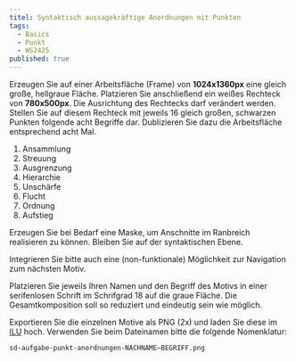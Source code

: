 ```yaml
---
titel: Syntaktisch aussagekräftige Anordnungen mit Punkten
tags: 
  - Basics
  - Punkt
  - WS2425
published: true
---
```


<!--Erzeugen Sie auf einer gellgrauen Fläche von **1024x1366 Pixeln** (hochformat) ein weißes Rechteck von **780x442 Pixeln**. Die Ausrichtung des Rechtecks darf verändert werden. Stellen Sie auf diesem Rechteck mit jeweils **16 gleich großen schwarzen Punkten** diese sieben Begriffe dar: -->

Erzeugen Sie auf einer Arbeitsfläche (Frame) von **1024x1360px** eine gleich große, hellgraue Fläche. Platzieren Sie anschließend ein weißes Rechteck von **780x500px**. Die Ausrichtung des Rechtecks darf verändert werden. Stellen Sie auf diesem Rechteck mit jeweils 16 gleich großen, schwarzen Punkten folgende acht Begriffe dar. Dublizieren Sie dazu die Arbeitsfläche entsprechend acht Mal. 

<!--
1. Konfrontation
2. Zerfall
3. Rhytmus
4. Spannung
5. Kontrast
6. Verdichtung
7. Durchbrechung
8. Richtung
-->


1. Ansammlung
2. Streuung
3. Ausgrenzung
4. Hierarchie
5. Unschärfe
6. Flucht
7. Ordnung
8. Aufstieg



<!-- 5. Systematik -->
<!--6. Komplexität-->


Erzeugen Sie bei Bedarf eine Maske, um Anschnitte im Ranbreich realisieren zu können. Bleiben Sie auf der syntaktischen Ebene. 

Integrieren Sie bitte auch eine (non-funktionale) Möglichkeit zur Navigation zum nächsten Motiv. 

Platzieren Sie jeweils Ihren Namen und den Begriff des Motivs in einer serifenlosen Schrift im Schrifgrad 18 auf die graue Fläche. Die Gesamtkomposition soll so reduziert und eindeutig sein wie möglich.


<!--Erzeugen Sie bei Bedarf eine Maske um Anschnitte im Randbereich realisieren zu können.

Bleiben Sie auf der syntaktischen Ebene. Fügen Sie den Motiven den jeweiligen Begriff hinzu. Integrieren Sie bitte auch eine (non-funktionale) Möglichkeit zur Navigation zum nächsten Motiv. Nutzen Sie für die Darstellung des Begriffs eine serifenlose Schrift im Schriftgrad 18. Bitte schreiben Sie auch Ihren Namen auf die graue Fläche. Die Gesamtkomposition soll so reduziert und eindeutig sein wie möglich. -->

Exportieren Sie die einzelnen Motive als PNG (2x) und laden Sie diese im [ILU](https://ilu.th-koeln.de/ilias.php?baseClass=ilExerciseHandlerGUI&ref_id=474196&cmd=showOverview) hoch. Verwenden Sie beim Dateinamen bitte die folgende Nomenklatur:

`sd-aufgabe-punkt-anordnungen-NACHNAME–BEGRIFF.png`

<!--
## Punkt 2: Begriffspaare

Erzeugen Sie auf einer dunkelgrauen Fläche von **1024x768 Pixeln** vier weiße Quadrate von **280x280 Pixeln**. Stellen Sie auf diesen Flächen mit beliebig vielen, beliebig großen schwarzen Punkten die Begriffe:
 - Frühling
 - Sommer
 - Herbst
 - Winter

Bitte schreiben Sie Ihren Namen und den Titel „Die vier Jahreszeiten“ auf die dunkelgraue Fläche.

Erzeugen Sie auf einer dunkelgrauen Fläche von **1280x960 Pixeln** zwei weiße Quadrate von **400x400 Pixeln**. Erzeugen Sie auf diesen Flächen mit beliebig vielen, beliebig großen schwarzen Punkten die Begriffspaare:

1. leicht/schwer
2. chaotisch/geordnet
3. beschleunigen/bremsen

1. Frühling/ Herbst
2. Anfang/ Ende
3. Nervosität/ Gelassenheit

1. Wärme/ Kälte
2. Freude/ Trauer
3. Lüge/ Wahrheit

Beschriften Sie die Motiven mit dem Namen des Begriffspaars und Ihrem Namen auf der dunkelgrauen Fläche.

Exportieren Sie das Motiv als PNG (2x) und laden Sie diese im Ilias hoch. Verwenden Sie beim Dateinamen bitte die folgende Nomenklatur:

`sd-aufgabe-punkt-2-NACHNAME-BEGRIFFSPAAR.png`

---

<iframe width="560" height="315" src="https://www.youtube.com/embed/O4W3FmEXGJY" title="YouTube video player" frameborder="0" allow="accelerometer; autoplay; clipboard-write; encrypted-media; gyroscope; picture-in-picture" allowfullscreen></iframe>
-->
